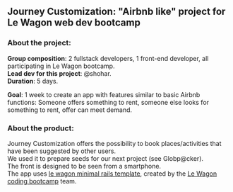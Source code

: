 
## Journey Customization: "Airbnb like" project for Le Wagon web dev bootcamp

### About the project:
__Group composition__: 2 fullstack developers, 1 front-end developer, all participating in Le Wagon bootcamp.<br>
__Lead dev for this project__: @shohar.<br>
__Duration__: 5 days.

__Goal__: 1 week to create an app with features similar to basic Airbnb functions: Someone offers something to rent, someone else looks for something to rent, offer can meet demand.


### About the product:

Journey Customization offers the possibility to book places/activities that have been suggested by other users.<br>
We used it to prepare seeds for our next project (see Globp@cker). <br>
The front is designed to be seen from a smartphone.<br>
The app uses [le wagon minimal rails template](https://github.com/lewagon/rails-templates), created by the [Le Wagon coding bootcamp](https://www.lewagon.com) team.
